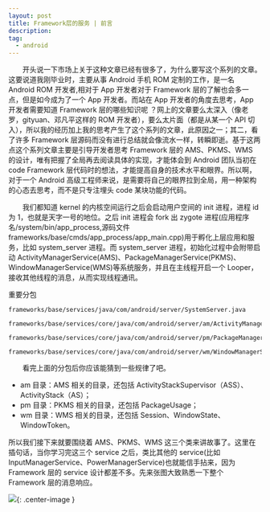 ```yaml
---
layout: post
title: Framework层的服务 | 前言
description:
tag:
  - android
---
```


<!-- * TOC
{:toc} -->

&emsp;&emsp;开头说一下市场上关于这种文章已经有很多了，为什么要写这个系列的文章。这要说道我刚毕业时，主要从事 Android 手机 ROM 定制的工作，是一名 Android ROM 开发者,相对于 App 开发者对于 Framework 层的了解也会多一点，但是如今成为了一个 App 开发者。而站在 App 开发者的角度去思考，App 开发者需要知道 Framework 层的哪些知识呢 ？网上的文章要么太深入（像老罗，gityuan、邓凡平这样的 ROM 开发者），要么太片面（都是从某一个 API 切入），所以我的经历加上我的思考产生了这个系列的文章，此原因之一；其二，看了许多 Framework 层源码而没有进行总结就会像流水一样，转瞬即逝。基于这两点这个系列文章主要是引导开发者思考 Framework 层的 AMS、PKMS、WMS 的设计，唯有把握了全局再去阅读具体的实现，才能体会到 Android 团队当初在 code Framework 层代码时的想法，才能提高自身的技术水平和眼界。所以啊，对于一个 Android 高级工程师来说，是需要将自己的眼界拉到全局，用一种架构的心态去思考，而不是只专注埋头 code 某块功能的代码。

&emsp;&emsp;我们都知道 kernel 的内核空间运行之后会启动用户空间的 init 进程，进程 id 为 1，也就是天字一号的地位。之后 init 进程会 fork 出 zygote 进程(应用程序名/system/bin/app_process,源码文件 frameworks/base/cmds/app_process/app_main.cpp)用于孵化上层应用和服务，比如 system_server 进程。而 system_server 进程，初始化过程中会附带启动 ActivityManagerService(AMS)、PackageManagerService(PKMS)、WindowManagerService(WMS)等系统服务，并且在主线程开启一个 Looper，接收其他线程的消息，从而实现线程通讯。

重要分包

```
frameworks/base/services/java/com/android/server/SystemServer.java

frameworks/base/services/core/java/com/android/server/am/ActivityManagerService.java

frameworks/base/services/core/java/com/android/server/pm/PackageManagerService.java

frameworks/base/services/core/java/com/android/server/wm/WindowManagerService.java
```

&emsp;&emsp;看完上面的分包后你应该能猜到一些规律了吧。

- am 目录：AMS 相关的目录，还包括 ActivityStackSupervisor（ASS）、ActivityStack（AS）；
- pm 目录：PKMS 相关的目录，还包括 PackageUsage；
- wm 目录：WMS 相关的目录，还包括 Session、WindowState、WindowToken。

所以我们接下来就要围绕着 AMS、PKMS、WMS 这三个类来讲故事了。这里在插句话，当你学习完这三个 service 之后，类比其他的 service(比如 InputManagerService、PowerManagerService)也就能信手拈来，因为 Framework 层的 service 设计都差不多。先来张图大致熟悉一下整个 Framework 层的消息响应。

![]({{site.asseturl}}/android-framework/android-framework-architecture.png){: .center-image }
